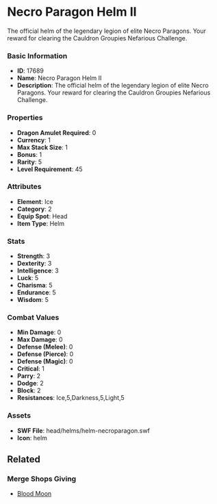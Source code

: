 # Necro Paragon Helm II

The official helm of the legendary legion of elite Necro Paragons. Your reward for clearing the Cauldron Groupies Nefarious Challenge.

### Basic Information

- **ID**: 17689
- **Name**: Necro Paragon Helm II
- **Description**: The official helm of the legendary legion of elite Necro Paragons. Your reward for clearing the Cauldron Groupies Nefarious Challenge.

### Properties

- **Dragon Amulet Required**: 0
- **Currency**: 1
- **Max Stack Size**: 1
- **Bonus**: 1
- **Rarity**: 5
- **Level Requirement**: 45

### Attributes

- **Element**: Ice
- **Category**: 2
- **Equip Spot**: Head
- **Item Type**: Helm

### Stats

- **Strength**: 3
- **Dexterity**: 3
- **Intelligence**: 3
- **Luck**: 5
- **Charisma**: 5
- **Endurance**: 5
- **Wisdom**: 5

### Combat Values

- **Min Damage**: 0
- **Max Damage**: 0
- **Defense (Melee)**: 0
- **Defense (Pierce)**: 0
- **Defense (Magic)**: 0
- **Critical**: 1
- **Parry**: 2
- **Dodge**: 2
- **Block**: 2
- **Resistances**: Ice,5,Darkness,5,Light,5

### Assets

- **SWF File**: head/helms/helm-necroparagon.swf
- **Icon**: helm

## Related

### Merge Shops Giving

- [Blood Moon](../merge-shops/282-blood-moon.md)

